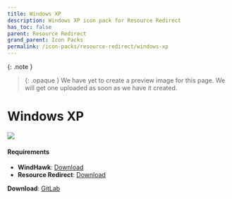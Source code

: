 ```yaml
---
title: Windows XP
description: Windows XP icon pack for Resource Redirect
has_toc: false
parent: Resource Redirect
grand_parent: Icon Packs
permalink: /icon-packs/resource-redirect/windows-xp
---
```


{: .note }
> {: .opaque }
> We have yet to create a preview image for this page. We will get one uploaded as soon as we have it created.

Windows XP
===========================

![][Preview]

#### Requirements

*   **WindHawk**: [Download][WindHawk]
*   **Resource Redirect**: [Download][ResourceRedirect]

**Download**: [GitLab][GitLab]

<!-- ///////////////////////////////////////////////////////////////////////////////////////////////////////////////////////////////////////////////////// -->

[Preview]: https://gitlab.com/the-back-room/resource-redirect/-/tree/main/icon-packs/Windows-XP/Extras/Preview.bmp 

[GitLab]: https://gitlab.com/the-back-room/resource-redirect/-/tree/main/icon-packs/Windows-XP

[WindHawk]: https://windhawk.net/
[ResourceRedirect]: https://windhawk.net/mods/icon-resource-redirect

<!-- ///////////////////////////////////////////////////////////////////////////////////////////////////////////////////////////////////////////////////// -->
